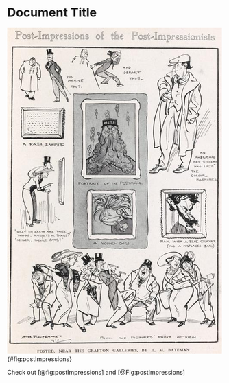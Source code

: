 # Document Title

![Name](../03-colors/images/post-impressions.jpg){#fig:postImpressions}

Check out [@fig:postImpressions] and [@Fig:postImpressions]



